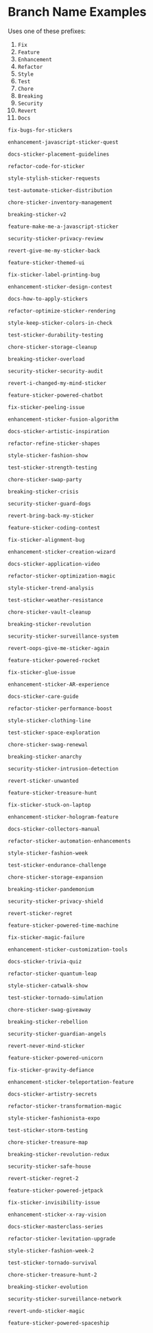 # Branch Name Examples

Uses one of these prefixes:

1. `Fix`
2. `Feature`
3. `Enhancement`
4. `Refactor`
5. `Style`
6. `Test`
7. `Chore`
8. `Breaking`
9. `Security`
10. `Revert`
11. `Docs`

```
fix-bugs-for-stickers
```

```
enhancement-javascript-sticker-quest
```

```
docs-sticker-placement-guidelines
```

```
refactor-code-for-sticker
```

```
style-stylish-sticker-requests
```

```
test-automate-sticker-distribution
```

```
chore-sticker-inventory-management
```

```
breaking-sticker-v2
```

```
feature-make-me-a-javascript-sticker
```

```
security-sticker-privacy-review
```

```
revert-give-me-my-sticker-back
```

```
feature-sticker-themed-ui
```

```
fix-sticker-label-printing-bug
```

```
enhancement-sticker-design-contest
```

```
docs-how-to-apply-stickers
```

```
refactor-optimize-sticker-rendering
```

```
style-keep-sticker-colors-in-check
```

```
test-sticker-durability-testing
```

```
chore-sticker-storage-cleanup
```

```
breaking-sticker-overload
```

```
security-sticker-security-audit
```

```
revert-i-changed-my-mind-sticker
```

```
feature-sticker-powered-chatbot
```

```
fix-sticker-peeling-issue
```

```
enhancement-sticker-fusion-algorithm
```

```
docs-sticker-artistic-inspiration
```

```
refactor-refine-sticker-shapes
```

```
style-sticker-fashion-show
```

```
test-sticker-strength-testing
```

```
chore-sticker-swap-party
```

```
breaking-sticker-crisis
```

```
security-sticker-guard-dogs
```

```
revert-bring-back-my-sticker
```

```
feature-sticker-coding-contest
```

```
fix-sticker-alignment-bug
```

```
enhancement-sticker-creation-wizard
```

```
docs-sticker-application-video
```

```
refactor-sticker-optimization-magic
```

```
style-sticker-trend-analysis
```

```
test-sticker-weather-resistance
```

```
chore-sticker-vault-cleanup
```

```
breaking-sticker-revolution
```

```
security-sticker-surveillance-system
```

```
revert-oops-give-me-sticker-again
```

```
feature-sticker-powered-rocket
```

```
fix-sticker-glue-issue
```

```
enhancement-sticker-AR-experience
```

```
docs-sticker-care-guide
```

```
refactor-sticker-performance-boost
```

```
style-sticker-clothing-line
```

```
test-sticker-space-exploration
```

```
chore-sticker-swag-renewal
```

```
breaking-sticker-anarchy
```

```
security-sticker-intrusion-detection
```

```
revert-sticker-unwanted
```

```
feature-sticker-treasure-hunt
```

```
fix-sticker-stuck-on-laptop
```

```
enhancement-sticker-hologram-feature
```

```
docs-sticker-collectors-manual
```

```
refactor-sticker-automation-enhancements
```

```
style-sticker-fashion-week
```

```
test-sticker-endurance-challenge
```

```
chore-sticker-storage-expansion
```

```
breaking-sticker-pandemonium
```

```
security-sticker-privacy-shield
```

```
revert-sticker-regret
```

```
feature-sticker-powered-time-machine
```

```
fix-sticker-magic-failure
```

```
enhancement-sticker-customization-tools
```

```
docs-sticker-trivia-quiz
```

```
refactor-sticker-quantum-leap
```

```
style-sticker-catwalk-show
```

```
test-sticker-tornado-simulation
```

```
chore-sticker-swag-giveaway
```

```
breaking-sticker-rebellion
```

```
security-sticker-guardian-angels
```

```
revert-never-mind-sticker
```

```
feature-sticker-powered-unicorn
```

```
fix-sticker-gravity-defiance
```

```
enhancement-sticker-teleportation-feature
```

```
docs-sticker-artistry-secrets
```

```
refactor-sticker-transformation-magic
```

```
style-sticker-fashionista-expo
```

```
test-sticker-storm-testing
```

```
chore-sticker-treasure-map
```

```
breaking-sticker-revolution-redux
```

```
security-sticker-safe-house
```

```
revert-sticker-regret-2
```

```
feature-sticker-powered-jetpack
```

```
fix-sticker-invisibility-issue
```

```
enhancement-sticker-x-ray-vision
```

```
docs-sticker-masterclass-series
```

```
refactor-sticker-levitation-upgrade
```

```
style-sticker-fashion-week-2
```

```
test-sticker-tornado-survival
```

```
chore-sticker-treasure-hunt-2
```

```
breaking-sticker-evolution
```

```
security-sticker-surveillance-network
```

```
revert-undo-sticker-magic
```

```
feature-sticker-powered-spaceship
```
